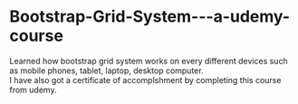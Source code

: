 # Bootstrap-Grid-System---a-udemy-course
Learned how bootstrap grid system works on every different devices such as mobile phones, tablet, laptop, desktop computer.
<br/> I have also got a certificate of accomplshment by completing this course from udemy.
